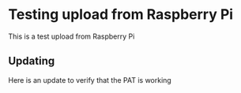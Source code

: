 # Testing upload from Raspberry Pi

This is a test upload from Raspberry Pi

## Updating

Here is an update to verify that the PAT is working

